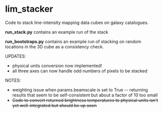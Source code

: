 # lim_stacker

Code to stack line-intensity mapping data cubes on galaxy catalogues.

**run_stack.py** contains an example run of the stack

**run_bootstraps.py** contains an example run of stacking on random locations in the 3D cube as a consistency check.

UPDATES:
- physical units conversion now implemented!
- all three axes can now handle odd numbers of pixels to be stacked

NOTES:
- weighting issue when params.beamscale is set to True -- returning results that seem to be self-consistent but about a factor of 10 too small
- ~~Code to convert returned brightness temperatures to physical units isn't yet well-integrated but should be up soon~~
